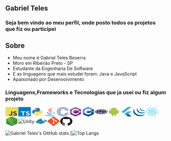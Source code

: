 ## Gabriel Teles

### Seja bem vindo ao meu perfil, onde posto todos os projetos que fiz ou participei

## Sobre
* Meu nome é Gabriel Teles Beserra
* Moro em Ribeirão Preto - SP
* Estudante da Engenharia De Software
* E as linguagens que mais estudei foram: Java e JavaScript
* Apaixonado por Desenvolvimento


### Linguagens,Frameworks e Tecnologias que ja usei ou fiz algum projeto
<img align="center" alt="JavaScript" height="30" width="40" src="https://raw.githubusercontent.com/devicons/devicon/master/icons/javascript/javascript-original.svg"><img align="center" alt="TypeScript" height="30" width="40" src="https://raw.githubusercontent.com/devicons/devicon/master/icons/typescript/typescript-original.svg"><img align="center" alt="Python" height="30" width="40" src="https://raw.githubusercontent.com/devicons/devicon/master/icons/python/python-original.svg"><img align="center" alt="Java" height="30" width="40" src="https://raw.githubusercontent.com/devicons/devicon/master/icons/java/java-original.svg"><img align="center" alt="C" height="30" width="40" src="https://raw.githubusercontent.com/devicons/devicon/master/icons/c/c-original.svg"><img align="center" alt="CSharp" height="30" width="40" src="https://raw.githubusercontent.com/devicons/devicon/master/icons/csharp/csharp-original.svg"><img align="center" alt="Cpp" height="30" width="40" src="https://raw.githubusercontent.com/devicons/devicon/master/icons/cplusplus/cplusplus-original.svg"><img align="center" alt="PHP" height="30" width="40" src="https://raw.githubusercontent.com/devicons/devicon/master/icons/php/php-original.svg"><img align="center" alt="Android" height="30" width="40" src="https://github.com/devicons/devicon/blob/master/icons/android/android-original.svg"><img align="center" alt="Flutter" height="30" width="40" src="https://github.com/devicons/devicon/blob/master/icons/flutter/flutter-original.svg"><img align="center" alt="JQuery" height="30" width="40" src="https://github.com/devicons/devicon/blob/master/icons/jquery/jquery-original.svg"><img align="center" alt="React" height="30" width="40" src="https://github.com/devicons/devicon/blob/master/icons/react/react-original.svg"><img align="center" alt="NodeJS" height="30" width="40" src="https://github.com/devicons/devicon/blob/master/icons/nodejs/nodejs-original.svg"><img align="center" alt="Unity" height="30" width="30" src="https://i.imgur.com/gmkTOKA.png"><img align="center" alt="Docker" height="30" width="40" src="https://github.com/devicons/devicon/blob/master/icons/docker/docker-original.svg"><img align="center" alt="Git" height="30" width="40" src="https://github.com/devicons/devicon/blob/master/icons/git/git-original.svg"><img align="center" alt="GitHub" height="30" width="40" src="https://github.com/devicons/devicon/blob/master/icons/github/github-original.svg">








![Gabriel Teles's GitHub stats](https://github-readme-stats.vercel.app/api?username=GabrielTBeserra&show_icons=true&theme=midnight-purple)
[![Top Langs](https://github-readme-stats.vercel.app/api/top-langs/?username=GabrielTBeserra&layout=compact&theme=midnight-purple)
